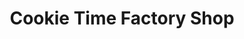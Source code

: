 ---
title: "Cookie Time Factory Shop"
url: /christchurch/cookie-time-factory-shop/
shop: confectionery
---
